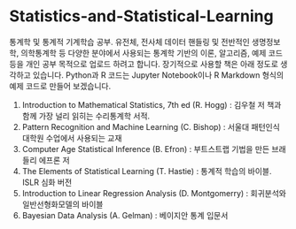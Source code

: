 # Statistics-and-Statistical-Learning
 
통계학 및 통계적 기계학습 공부.
유전체, 전사체 데이터 핸들링 및 전반적인 생명정보학, 의학통계학 등 다양한 분야에서 사용되는 통계학 기반의 이론, 알고리즘, 예제 코드 등을 개인 공부 목적으로 업로드 하려고 합니다.
장기적으로 사용할 책은 아래 정도로 생각하고 있습니다. Python과 R 코드는 Jupyter Notebook이나 R Markdown 형식의 예제 코드로 만들어 보겠습니다.

1) Introduction to Mathematical Statistics, 7th ed (R. Hogg)
   : 김우철 저 책과 함께 가장 널리 읽히는 수리통계학 서적.
2) Pattern Recognition and Machine Learning (C. Bishop)
   : 서울대 패턴인식 대학원 수업에서 사용되는 교재
3) Computer Age Statistical Inference (B. Efron)
   : 부트스트랩 기법을 만든 브래들리 에프론 저
4) The Elements of Statistical Learning (T. Hastie)
   : 통계적 학습의 바이블. ISLR 심화 버전
5) Introduction to Linear Regression Analysis (D. Montgomerry)
   : 회귀분석와 일반선형화모델의 바이블
6) Bayesian Data Analysis (A. Gelman)
   : 베이지안 통계 입문서
